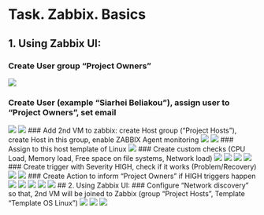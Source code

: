 # Task. Zabbix. Basics
## 1. Using Zabbix UI:
### Create User group “Project Owners” 
<img src="/day1/task1/1.jpg">

### Create User (example “Siarhei Beliakou”), assign user to “Project Owners”, set email
<img src="/day1/task1/2.jpg">
<img src="/day1/task1/3.jpg">
### Add 2nd VM to zabbix: create Host group (“Project Hosts”), create Host in this group, enable ZABBIX Agent monitoring
<img src="/day1/task1/4.jpg">
<img src="/day1/task1/5.jpg">
### Assign to this host template of Linux
<img src="/day1/task1/6.jpg">
### Create custom checks (CPU Load, Memory load, Free space on file systems, Network load)
<img src="/day1/task1/7.jpg">
<img src="/day1/task1/8.jpg">
<img src="/day1/task1/9.jpg">
<img src="/day1/task1/10.jpg">
### Create trigger with Severity HIGH, check if it works (Problem/Recovery)
<img src="/day1/task1/11.jpg">
<img src="/day1/task1/12.jpg">
### Create Action to inform “Project Owners” if HIGH triggers happen
<img src="/day1/task1/13.jpg">
<img src="/day1/task1/14.jpg">
<img src="/day1/task1/15.jpg">
<img src="/day1/task1/16.jpg">
<img src="/day1/task1/17.jpg">
## 2. Using Zabbix UI:
### Configure “Network discovery” so that, 2nd VM will be joined to Zabbix (group “Project Hosts”, Template “Template OS Linux”)
<img src="/day1/task1/18.jpg">
<img src="/day1/task1/19.jpg">
<img src="/day1/task1/20.jpg">

